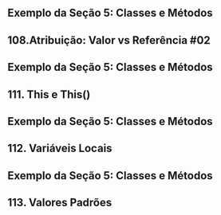 ## Exemplo da Seção 5: Classes e Métodos
## 108.Atribuição: Valor vs Referência #02

## Exemplo da Seção 5: Classes e Métodos
## 111. This e This()

## Exemplo da Seção 5: Classes e Métodos
## 112. Variáveis Locais

## Exemplo da Seção 5: Classes e Métodos
## 113. Valores Padrões




